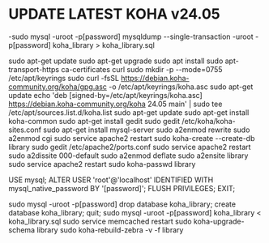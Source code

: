 # UPDATE LATEST KOHA v24.05

-sudo mysql -uroot -p[password] mysqldump --single-transaction -uroot -p[password] koha_library > koha_library.sql

sudo apt-get update
sudo apt-get upgrade
sudo apt install sudo apt-transport-https ca-certificates curl
sudo mkdir -p --mode=0755 /etc/apt/keyrings
sudo curl -fsSL https://debian.koha-community.org/koha/gpg.asc -o /etc/apt/keyrings/koha.asc
sudo apt-get update
echo 'deb [signed-by=/etc/apt/keyrings/koha.asc] https://debian.koha-community.org/koha 24.05 main' | sudo tee /etc/apt/sources.list.d/koha.list
sudo apt-get update
sudo apt-get install koha-common
sudo apt-get install gedit
sudo gedit /etc/koha/koha-sites.conf
sudo apt-get install mysql-server
sudo a2enmod rewrite
sudo a2enmod cgi
sudo service apache2 restart
sudo koha-create --create-db library
sudo gedit /etc/apache2/ports.conf
sudo service apache2 restart
sudo a2dissite 000-default
sudo a2enmod deflate
sudo a2ensite library
sudo service apache2 restart
sudo koha-passwd library

<install DBeaver>
USE mysql;
ALTER USER 'root'@'localhost' IDENTIFIED WITH mysql_native_password BY '[password]';
FLUSH PRIVILEGES;
EXIT;
 
sudo mysql -uroot -p[password]
drop database koha_library;
create database koha_library;
quit;
sudo mysql -uroot -p[password] koha_library < koha_library.sql 
sudo service memcached restart
sudo koha-upgrade-schema library
sudo koha-rebuild-zebra -v -f library
